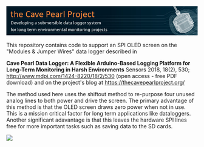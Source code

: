 <img src="https://github.com/EKMallon/The_Cave_Pearl_Project_CURRENT_codebuilds/blob/master/images/CavePearlProjectBanner_130x850px.jpg">

This repository contains code to support an SPI OLED screen on the "Modules &amp; Jumper Wires" data logger described in 

**Cave Pearl Data Logger: A Flexible Arduino-Based Logging Platform for Long-Term Monitoring in Harsh Environments**
Sensors 2018, 18(2), 530; http://www.mdpi.com/1424-8220/18/2/530  (open access - free PDF download)  and on the project's blog at  https://thecavepearlproject.org/ 

The method used here uses the shiftout method to re-purpose four unused analog lines to both power and drive the screen. The primary advantage of this method is that the OLED screen draws zero power when not in use. This is a mission critical factor for long term applications like dataloggers. Another significant adavantage is that this leaves the hardware SPI lines free for more important tasks such as saving data to the SD cards.


<img src="https://github.com/EKMallon/Utilities/blob/master/Utility_10_SSD1306_128x64_OLED/images/SSD1306_OLED_wArduino_Pt10_TestAfterExpoxy.jpg">
